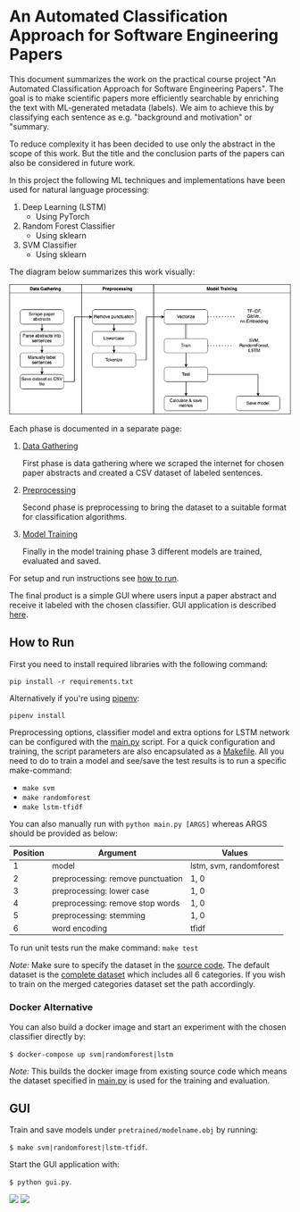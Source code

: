 # An Automated Classification Approach for Software Engineering Papers

This document summarizes the work on the practical course project "An Automated Classification Approach for Software Engineering Papers". The goal is to make scientific papers more efficiently searchable by enriching the text with ML-generated metadata (labels). We aim to achieve this by classifying each sentence as e.g. "background and motivation" or "summary. 

To reduce complexity it has been decided to use only the abstract in the scope of this work. But the title and the conclusion parts of the papers can also be considered in future work. 

In this project the following ML techniques and implementations have been used for natural language processing: 

  1. Deep Learning (LSTM)   
     - Using PyTorch 
  2. Random Forest Classifier
     - Using sklearn 
  3. SVM Classifier 
     - Using sklearn

The diagram below summarizes this work visually: 

![](img/process.drawio.png)

Each phase is documented in a separate page:

1. [Data Gathering](pages/data-gathering.md)
      
    First phase is data gathering where we scraped the internet for chosen paper abstracts and created a CSV dataset of labeled sentences. 

2. [Preprocessing](pages/preprocessing.md)
    
    Second phase is preprocessing to bring the dataset to a suitable format for classification algorithms. 
    
3. [Model Training](pages/models.md)
    
    Finally in the model training phase 3 different models are trained, evaluated and saved.   

For setup and run instructions see [how to run](#how-to-run). 

The final product is a simple GUI where users input a paper abstract and receive it labeled with the chosen classifier. GUI application is described [here](#gui).

## How to Run

First you need to install required libraries with the following command: 
```
pip install -r requirements.txt 
```

Alternatively if you're using [pipenv](https://realpython.com/pipenv-guide/): 
```
pipenv install
```

Preprocessing options, classifier model and extra options for LSTM network can be configured with the [main.py](main.py) script. For a quick configuration and training, the script parameters are also encapsulated as a [Makefile](Makefile). All you need to do to train a model and see/save the test results is to run a specific make-command: 

- ```make svm``` 
- ```make randomforest```
- ```make lstm-tfidf```

You can also manually run with ```python main.py [ARGS]``` whereas ARGS should be provided as below:

| Position | Argument                          | Values                  |
| -------- | --------------------------------- | ----------------------- |
| 1        | model                             | lstm, svm, randomforest |
| 2        | preprocessing: remove punctuation | 1, 0                    |
| 3        | preprocessing: lower case         | 1, 0                    |
| 4        | preprocessing: remove stop words  | 1, 0                    |
| 5        | preprocessing: stemming           | 1, 0                    |
| 6        | word encoding                     | tfidf                   |

To run unit tests run the make command: ```make test``` 

*Note:* Make sure to specify the dataset in the [source code](main.py). The default dataset is the [complete dataset](data/sentences_all.csv) which includes all 6 categories. If you wish to train on the merged categories dataset set the path accordingly.

### Docker Alternative

You can also build a docker image and start an experiment with the chosen classifier directly by: 

```$ docker-compose up svm|randomforest|lstm``` 

*Note:* This builds the docker image from existing source code which means the dataset specified in [main.py](main.py) is used for the training and evaluation. 

## GUI 

Train and save models under ```pretrained/modelname.obj``` by running:

 ```$ make svm|randomforest|lstm-tfidf```. 

Start the GUI application with: 

```$ python gui.py```. 


![](img/gui_example_in.png) 
![](img/gui_example_out.png)
